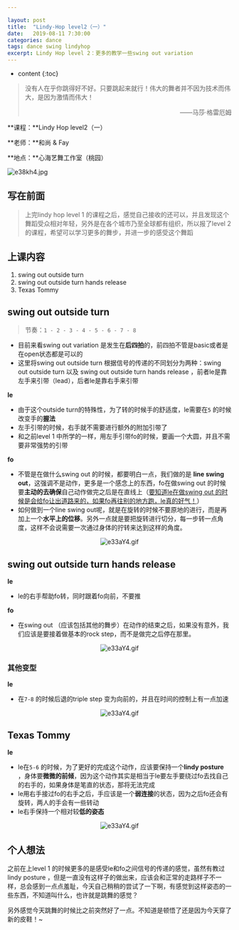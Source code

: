```yaml
---

layout: post
title:  "Lindy-Hop level2（一）"
date:   2019-08-11 7:30:00
categories: dance
tags: dance swing lindyhop
excerpt: Lindy Hop level 2：更多的教学一些swing out variation 
---
```


* content
{:toc}
> 没有人在乎你跳得好不好。只要跳起来就行！伟大的舞者并不因为技术而伟大，是因为激情而伟大！
>
> <p align="right">——马莎·格雷厄姆　　</p>

**课程：**Lindy Hop level2（一）

**老师：**和尚 & Fay

**地点：**心海艺舞工作室（桃园）

![e38kh4.jpg](https://jabingu-1259780114.cos.ap-guangzhou.myqcloud.com/blogs/lindyhop2-1/lindyhop21com.jpg)





## 写在前面

> 上完lindy hop level 1 的课程之后，感觉自己接收的还可以，并且发现这个舞蹈受众相对年轻，另外是在各个城市乃至全球都有组织，所以报了level 2 的课程，希望可以学习更多的舞步，并进一步的感受这个舞蹈



## 上课内容

1. swing out outside turn
2. swing out outside turn hands release 
3. Texas Tommy



## swing out outside turn

> 节奏：`1 - 2 - 3 - 4 - 5 - 6 - 7 - 8`

- 目前来看swing out variation 是发生在**后四拍**的，前四拍不管是basic或者是在open状态都是可以的
- 这里将swing out outside turn 根据信号的传递的不同划分为两种：swing out outside turn 以及 swing out outside turn hands release ，前者le是靠左手来引带（lead），后者le是靠右手来引带

**le**

- 由于这个outside turn的特殊性，为了转的时候手的舒适度，le需要在`5` 的时候改变手的**握法**
- 左手引带的时候，右手就不需要进行额外的附加引带了
- 和之前level 1 中所学的一样，用左手引带fo的时候，要画一个大圆，并且不需要非常强势的引带

**fo**

- 不管是在做什么swing out 的时候，都要明白一点，我们做的是 **line swing out**，这强调不是动作，更多是一个感念上的东西，fo在做swing out 的时候要**主动的去确保**自己动作做完之后是在直线上（<u>要知道le在做swing out 的时候是会给fo让出道路来的，如果fo再往别的地方跑，le真的好气！</u>）
- 如何做到一个line swing out呢，就是在旋转的时候不要原地的进行，而是再加上一个**水平上的位移**。另外一点就是要把旋转进行切分，每一步转一点角度，这样不会说需要一次通过身体的拧转来达到这样的角度。

<center>
<img src="https://jabingu-1259780114.cos.ap-guangzhou.myqcloud.com/blogs/lindyhop2-1/swing%20out%20outside%20turn04.GIF" alt="e33aY4.gif" border="0">
</center>



## swing out outside turn hands release 

**le**

- le的右手帮助fo转，同时跟着fo向前，不要推

**fo**

- 在swing out （应该包括其他的舞步）在动作的结束之后，如果没有意外，我们应该是要接着做基本的rock step，而不是做完之后停在那里。

<center>
<img src="https://jabingu-1259780114.cos.ap-guangzhou.myqcloud.com/blogs/lindyhop2-1/swing%20out%20outside%20turn%20hands%20release04.GIF" alt="e33aY4.gif" border="0">
</center>

### 其他变型

**le**

- 在`7-8` 的时候后退的triple step 变为向前的，并且在时间的控制上有一点加速

<center>
<img src="https://jabingu-1259780114.cos.ap-guangzhou.myqcloud.com/blogs/lindyhop2-1/swing%20out%20outside%20turn%20hands%20release%20variation04.GIF" alt="e33aY4.gif" border="0">
</center>

## Texas Tommy

**le**

- le在`5-6` 的时候，为了更好的完成这个动作，应该要保持一个**lindy posture** ，身体要**微微的前倾**，因为这个动作其实是相当于le要左手要绕过fo去找自己的右手的，如果身体是笔直的状态，那将无法完成
- le用右手接过fo的右手之后，手应该是一个**弱连接**的状态，因为之后fo还会有旋转，两人的手会有一些转动
- le右手保持一个相对较**低的姿态**

<center>
<img src="https://jabingu-1259780114.cos.ap-guangzhou.myqcloud.com/blogs/lindyhop2-1/Texas%20Tommy04.GIF" alt="e33aY4.gif" border="0">
</center>



## 个人想法

之前在上level 1 的时候更多的是感受le和fo之间信号的传递的感觉，虽然有教过 lindy posture ，但是一直没有这样子的做出来，应该会和正常的走路样子不一样，总会感到一点点羞耻，今天自己稍稍的尝试了一下啊，有感觉到这样姿态的一些东西，不知道叫什么，也许就是跳舞的感觉？

另外感觉今天跳舞的时候比之前突然好了一点。不知道是顿悟了还是因为今天穿了新的皮鞋！\~